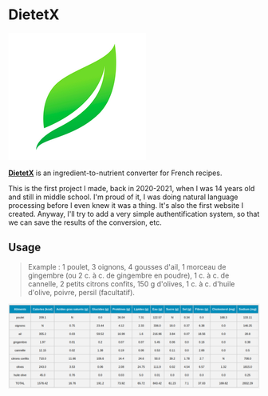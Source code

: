 # DietetX

![Logo](/static/leaf_logo.png)

[**DietetX**](https://dietetx.onrender.com/) is an ingredient-to-nutrient converter for French recipes.

This is the first project I made, back in 2020-2021, when I was 14 years old and still in middle school. I'm proud of it, I was doing natural language processing before I even knew it was a thing.
It's also the first website I created. Anyway, I'll try to add a very simple authentification system, so that we can save the results of the conversion, etc.

## Usage

> Example : 1 poulet, 3 oignons, 4 gousses d'ail, 1 morceau de gingembre (ou 2 c. à c. de gingembre en poudre), 1 c. à c. de cannelle, 2 petits citrons confits, 150 g d'olives, 1 c. à c. d'huile d'olive, poivre, persil (facultatif).

![Image Demo](/static/demo_pic.png)
